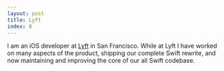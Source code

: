 ```yaml
---
layout: post
title: Lyft
index: 8
---
```


I am an iOS developer at [Lyft](https://www.lyft.com/) in San Francisco.
While at Lyft I have worked on many aspects of the product, shipping our
complete Swift rewrite, and now maintaining and improving the core of
our all Swift codebase.
